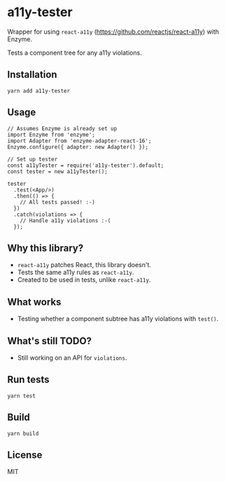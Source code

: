 # a11y-tester

Wrapper for using `react-a11y` (https://github.com/reactjs/react-a11y) with Enzyme.

Tests a component tree for any a11y violations.

## Installation

```
yarn add a11y-tester
```

## Usage

```
// Assumes Enzyme is already set up
import Enzyme from 'enzyme';
import Adapter from 'enzyme-adapter-react-16';
Enzyme.configure({ adapter: new Adapter() });

// Set up tester
const a11yTester = require('a11y-tester').default;
const tester = new a11yTester();

tester
  .test(<App/>)
  .then(() => {
    // All tests passed! :-)
  })
  .catch(violations => {
    // Handle a11y violations :-(
  });
```

## Why this library?

* `react-a11y` patches React, this library doesn't.
* Tests the same a11y rules as `react-a11y`.
* Created to be used in tests, unlike `react-a11y`.

## What works

* Testing whether a component subtree has a11y violations with `test()`.

## What's still TODO?

* Still working on an API for `violations`.

## Run tests

```
yarn test
```

## Build

```
yarn build
```

## License

MIT

